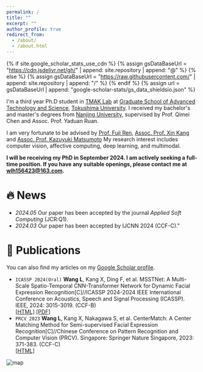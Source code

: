 ```yaml
---
permalink: /
title: ""
excerpt: ""
author_profile: true
redirect_from: 
  - /about/
  - /about.html
---
```


{% if site.google_scholar_stats_use_cdn %}
{% assign gsDataBaseUrl = "https://cdn.jsdelivr.net/gh/" | append: site.repository | append: "@" %}
{% else %}
{% assign gsDataBaseUrl = "https://raw.githubusercontent.com/" | append: site.repository | append: "/" %}
{% endif %}
{% assign url = gsDataBaseUrl | append: "google-scholar-stats/gs_data_shieldsio.json" %}

<span class='anchor' id='about-me'></span>

I'm a third year Ph.D student in [TMAK Lab](https://www-a2.is.tokushima-u.ac.jp/members) at [Graduate School of Advanced Technology and Science](https://www.is.tokushima-u.ac.jp/wp/), [Tokushima University](https://www.tokushima-u.ac.jp/). I received my bachelor's and master's degrees from [Nanjing University](https://www.nju.edu.cn/), supervised by Prof. Qimei Chen and Assoc. Prof. Yaduan Ruan.


I am very fortunate to be advised by [Prof. Fuji Ren](http://pub2.db.tokushima-u.ac.jp/ERD/person/19966/profile-ja.html), [Assoc. Prof. Xin Kang](http://pub2.db.tokushima-u.ac.jp/ERD/person/292960/profile-ja.html) and [Assoc. Prof. Kazuyuki Matsumoto](http://pub2.db.tokushima-u.ac.jp/ERD/person/174482/profile-ja.html) My research interest includes computer vision, affective computing, deep learning, and multimodal.

<b>I will be receiving my PhD in September 2024. I am actively seeking a full-time position. If you have any suitable openings, please contact me at wlh156423@163.com.</b>




# 🔥 News
<!--
- *2022.02*: &nbsp;🎉🎉 Lorem ipsum dolor sit amet, consectetur adipiscing elit. Vivamus ornare aliquet ipsum, ac tempus justo dapibus sit amet. 
- *2022.02*: &nbsp;🎉🎉 Lorem ipsum dolor sit amet, consectetur adipiscing elit. Vivamus ornare aliquet ipsum, ac tempus justo dapibus sit amet. 
-->
- *2024.05* Our paper has been accepted by the journal *Applied Soft Computing* (JCR:Q1).
- *2024.03* Our paper has been accepted by IJCNN 2024 (CCF-C)."


# 📝 Publications 

You can also find my articles on my [Google Scholar profile](https://scholar.google.com/citations?hl=zh-CN&user=4RFpNHsAAAAJ).

<!--
<div class='paper-box'><div class='paper-box-image'><div><div class="badge">CVPR 2016</div><img src='images/500x300.png' alt="sym" width="100%"></div></div>
<div class='paper-box-text' markdown="1">

[Deep Residual Learning for Image Recognition](https://openaccess.thecvf.com/content_cvpr_2016/papers/He_Deep_Residual_Learning_CVPR_2016_paper.pdf)

**Kaiming He**, Xiangyu Zhang, Shaoqing Ren, Jian Sun

[**Project**](https://scholar.google.com/citations?view_op=view_citation&hl=zh-CN&user=DhtAFkwAAAAJ&citation_for_view=DhtAFkwAAAAJ:ALROH1vI_8AC) <strong><span class='show_paper_citations' data='DhtAFkwAAAAJ:ALROH1vI_8AC'></span></strong>
- Lorem ipsum dolor sit amet, consectetur adipiscing elit. Vivamus ornare aliquet ipsum, ac tempus justo dapibus sit amet. 
</div>
</div>
-->

- ``ICASSP 2024(Oral)`` **Wang L**, Kang X, Ding F, et al. MSSTNet: A Multi-Scale Spatio-Temporal CNN-Transformer Network for Dynamic Facial Expression Recognition[C]//ICASSP 2024-2024 IEEE International Conference on Acoustics, Speech and Signal Processing (ICASSP). IEEE, 2024: 3015-3019. (CCF-B) <br>[[HTML]](https://doi.org/10.1109/ICASSP48485.2024.10446699) [[PDF]](https://arxiv.org/abs/2404.08433)
- ``PRCV 2023`` **Wang L**, Kang X, Nakagawa S, et al. CenterMatch: A Center Matching Method for Semi-supervised Facial Expression Recognition[C]//Chinese Conference on Pattern Recognition and Computer Vision (PRCV). Singapore: Springer Nature Singapore, 2023: 371-383. (CCF-C) <br>[[HTML]](https://link.springer.com/chapter/10.1007/978-981-99-8537-1_30)




![map](https://www.clustrmaps.com/map_v2.png?d=1pMQUKz0dm-qdmub9xGK6nIa4T88S7PBT4cxioMaXrI)



<!--

# 🎖 Honors and Awards
- *2021.10* Lorem ipsum dolor sit amet, consectetur adipiscing elit. Vivamus ornare aliquet ipsum, ac tempus justo dapibus sit amet. 
- *2021.09* Lorem ipsum dolor sit amet, consectetur adipiscing elit. Vivamus ornare aliquet ipsum, ac tempus justo dapibus sit amet. 

# 📖 Educations
- *2019.06 - 2022.04 (now)*, Lorem ipsum dolor sit amet, consectetur adipiscing elit. Vivamus ornare aliquet ipsum, ac tempus justo dapibus sit amet. 
- *2015.09 - 2019.06*, Lorem ipsum dolor sit amet, consectetur adipiscing elit. Vivamus ornare aliquet ipsum, ac tempus justo dapibus sit amet. 

# 💬 Invited Talks
- *2021.06*, Lorem ipsum dolor sit amet, consectetur adipiscing elit. Vivamus ornare aliquet ipsum, ac tempus justo dapibus sit amet. 
- *2021.03*, Lorem ipsum dolor sit amet, consectetur adipiscing elit. Vivamus ornare aliquet ipsum, ac tempus justo dapibus sit amet.  \| [\[video\]](https://github.com/)

# 💻 Internships
- *2019.05 - 2020.02*, [Lorem](https://github.com/), China.
-->
